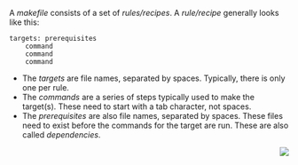 A _makefile_ consists of a set of _rules/recipes_. A _rule/recipe_ generally looks like this:

```make
targets: prerequisites
	command
	command
	command
```

- The _targets_ are file names, separated by spaces. Typically, there is only one per rule.
- The _commands_ are a series of steps typically used to make the target(s). These need to start with a tab character, not spaces.
- The _prerequisites_ are also file names, separated by spaces. These files need to exist before the commands for the target are run. These are also called _dependencies_.

<div align="right">
  <a href="https://github.com/AmrElsayyad/makefile-tutorial/tree/main/EX003%20-%20Makefile%20Sequence%20of%20Events">
	<img src="https://img.shields.io/badge/Next-EX003:%20Makefile%20Sequence%20of%20Events-blue.svg">
  </a>
</div>
